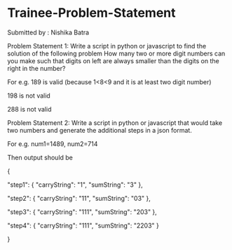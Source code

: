 # Trainee-Problem-Statement
Submitted by : Nishika Batra

Problem Statement 1: Write a script in python or javascript to find the solution of the following problem
How many two or more digit numbers can you make such that digits on left are always smaller than the digits on the right in the number?
           
For e.g. 189 is valid (because 1<8<9 and it is at least two digit number)

198 is not valid

288 is not valid


Problem Statement 2: Write a script in python or javascript that would take two numbers and generate the additional steps in a json format.

For e.g. num1=1489, num2=714

Then output should be

{

"step1": { "carryString": "1", "sumString": "3" },

"step2": { "carryString": "11", "sumString": "03" },

"step3": { "carryString": "111", "sumString": "203" },

"step4": { "carryString": "111", "sumString": "2203" }

}
